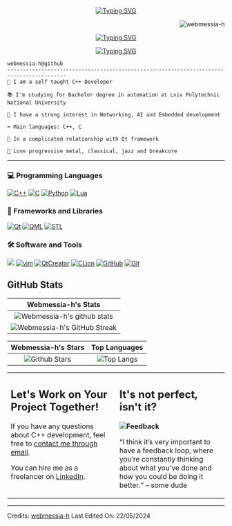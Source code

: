<p align="center">
  <a href="https://git.io/typing-svg"><img src="https://readme-typing-svg.herokuapp.com?font=Jaini+Purva&size=54&duration=1000&pause=200&color=AFAAFFFF&center=true&vCenter=true&multiline=true&random=false&repeat=false&width=435&height=120&lines=Hi+I+am+Danylo+Volchenko" alt="Typing SVG" />
  </a>
</p>
<img src="https://komarev.com/ghpvc/?username=webmessia-h&label=Profile%20Views&color=0e75b6&style=flat" align='right' alt="webmessia-h" />
<br/>
<p align="center">
  <a href="https://git.io/typing-svg"><img src="https://readme-typing-svg.herokuapp.com?font=Jaini+Purva&duration=1000&pause=200&color=AFAAFFFF&center=true&vCenter=true&multiline=true&random=false&repeat=false&width=435&height=104&lines=if+something+can+be+done+by+a+man;consider+it+to+be+within+your+reach" alt="Typing SVG" />
  </a>
</p>
<!-- Typing SVG by DenverCoder1 - https://github.com/DenverCoder1/readme-typing-svg -->
<p align="center">
  <a href="https://git.io/typing-svg"><img src="https://readme-typing-svg.herokuapp.com?font=Jaini+Purva&size=36&duration=3500&pause=250&color=AFAAFFFF&center=true&vCenter=true&multiline=false&random=false&width=435&height=52&lines=C%2B%2B+developer;Always+learning+new+things;I+use+Arch+btw+:3;" alt="Typing SVG" /></a></a>
</p>


```
webmessia-h@github
-----------------------------------------------------------------------------------------
🫡 I am a self taught C++ Developer

📚 I'm studying for Bachelor degree in automation at Lviv Polytechnic National University

🔎 I have a strong interest in Networking, AI and Embedded development

⌨️ Main languages: C++, C

💖 In a complicated relationship with Qt framework

🎼 Love progressive metal, classical, jazz and breakcore
```
<hr>

### 💻 Programming Languages

<p>
<a href="#"><img alt="C++" src = "https://img.shields.io/badge/C%2B%2B-black.svg?style=for-the-badge&logo=cplusplus&logoColor=white"></a>
<a href="#"><img alt="C" src = "https://img.shields.io/badge/C-black?style=for-the-badge&logo=c&logoColor=white"></a>
<a href="#"><img alt="Python" src = "https://img.shields.io/badge/Python-black?style=for-the-badge&logo=python&logoColor=yellow"></a>
<a href="#"><img alt="Lua" src = "https://img.shields.io/badge/LUA-black?style=for-the-badge&logo=lua&logoColor=white"></a>
</p>

### 🧰 Frameworks and Libraries

<p>
    <a href="#"><img alt="Qt" src="https://img.shields.io/badge/Qt-black?style=for-the-badge&logo=qt&logoColor=white"></a>
    <a href="#"><img alt="QML" src="https://img.shields.io/badge/QML-black?style=for-the-badge&logo=qt&logoColor=white"></a>
    <a href="#"><img alt="STL" src="https://img.shields.io/badge/STL-black?style=for-the-badge&logo=cplusplus&logoColor=white"></a>    
</p>

### 🛠️ Software and Tools

<p>
  <a href="#"> <img alt"arch" src="https://img.shields.io/badge/arch-black?style=for-the-badge&logo=archlinux&logoColor=blue"></a>
   <a href="#"><img alt="vim" src="https://img.shields.io/badge/Neovim/Vim-black?style=for-the-badge&logo=vim&logoColor=white"></a>
  <a href="#"><img alt="QtCreator" src="https://img.shields.io/badge/QtCreator-black?style=for-the-badge&logo=qt&logoColor=white"></a>
  <a href="#"><img alt="CLion" src="https://img.shields.io/badge/CLion-black?style=for-the-badge&logo=clion&logoColor=white"></a>
  <a href="#"><img alt="GitHub" src = "https://img.shields.io/badge/github-black?style=for-the-badge&logo=github&logoColor=white"></a>
    <a href="#"><img alt="Git" src="https://img.shields.io/badge/git-black?style=for-the-badge&logo=git&logoColor=white"></a>
</p>
   


## GitHub Stats


|                                                                     Webmessia-h's Stats                                                                     |
|:------------------------------------------------------------------------------------------------------------------------------------------------------:|
| ![Webmessia-h's github stats](https://github-readme-stats.vercel.app/api?username=webmessia-h&show_icons=true&theme=algolia) |
| ![Webmessia-h's GitHub Streak](https://github-readme-streak-stats.herokuapp.com/?user=webmessia-h&theme=algolia)             | 
    

|                                                                                                      Webmessia-h's Stars                                                                                                       |                                                           Top Languages                                                           |      
|:-------------------------------------------------------------------------------------------------------------------------------------------------------------------------------------------------------------------------:|:---------------------------------------------------------------------------------------------------------------------------------:|
| ![Github Stars](https://github-readme-stats.vercel.app/api?username=webmessia-h&show_icons=true&locale=en&count_private=true&hide_rank=true&custom_title=My%20GitHub%20Stats&disable_animations=true&theme=algolia) | ![Top Langs](https://github-readme-stats.vercel.app/api/top-langs/?username=webmessia-h&langs_count=8&theme=algolia&layout=compact) |




<table style="border: none">
  <tr>
  <td width="50%" valign="top">

## Let's Work on Your Project Together!

If you have any questions about C++ development, feel free to <a href="mailto:iamcreepingdeath01@gmail.com">contact me through email</a>.

You can hire me as a freelancer on <a href="https://www.linkedin.com/in/danylovolchenko/">LinkedIn</a>.

  </td>
  <td width="50%" valign="top">

## It's not perfect, isn't it?

**<img alt="Feedback" src="https://img.shields.io/badge/Ask%20me-anything-1abc9c.svg">**

“I think it’s very important to have a feedback loop, where you’re constantly thinking about what you’ve done and how you could be doing it better.”
– some dude

  </td>
  </tr>
</table>

------
Credits: [webmessia-h](https://github.com/webmessia-h)
Last Edited On: 22/05/2024





<!--
**webmessia-h/webmessia-h** is a ✨ _special_ ✨ repository because its `README.md` (this file) appears on your GitHub profile.
